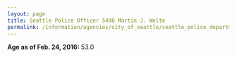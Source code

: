```yaml
---
layout: page
title: Seattle Police Officer 5490 Martin J. Welte
permalink: /information/agencies/city_of_seattle/seattle_police_department/copbook/5490/
---
```


**Age as of Feb. 24, 2016:** 53.0

